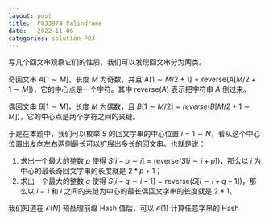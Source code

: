 ```yaml
---
layout: post
title:  POJ3974 Palindrome
date:   2022-11-06
categories: solution POJ
---
```


写几个回文串观察它们的性质，我们可以发现回文串分为两类。

奇回文串 $A[1 \sim M]$，长度 $M$ 为奇数，并且 $A[1 \sim M / 2 + 1] = \text{reverse}(A[M / 2 + 1 \sim M])$，它的中心点是一个字符。其中 $\text{reverse}(A)$ 表示把字符串 $A$ 倒过来。

偶回文串 $B[1 \sim M]$，长度 $M$ 为偶数，且 $B[1 \sim M / 2] = reverse(B[M / 2 + 1 \sim M])$，它的中心点是两个字符之间的夹缝。

于是在本题中，我们可以枚举 $S$ 的回文字串的中心位置 $i = 1 \sim N$，看从这个中心位置出发向左右两侧最长可以扩展出多长的回文串。也就是说：

1. 求出一个最大的整数 $p$ 使得 $S[i - p \sim i] = \text{reverse}(S[i \sim i + p])$，那么以 $i$ 为中心的最长奇回文字串的长度就是 $2 * p + 1$；
2. 求出一个最大的整数 $q$ 使得 $S[i - q \sim i - 1] = \text{reverse}(S[i \sim i + q - 1])$，那么以 $i - 1$ 和 $i$ 之间的夹缝为中心的最长偶回文字串的长度就是 $2 * 1$。

我们知道在 $\mathcal{O}(N)$ 预处理前缀 $\text{Hash}$ 值后，可以 $\mathcal{O}(1)$ 计算任意字串的 $\text{Hash}$